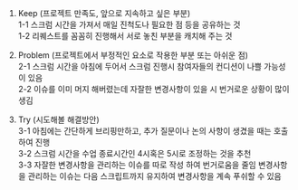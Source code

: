 1. Keep (프로젝트 만족도, 앞으로 지속하고 싶은 부분) <br>
1-1 스크럼 시간을 가져서 매일 진척도나 필요한 점 등을 공유하는 것 <br>
1-2 리퀘스트를 꼼꼼히 진행해서 서로 놓친 부분을 캐치해 주는 것


2. Problem (프로젝트에서 부정적인 요소로 작용한 부분 또는 아쉬운 점) <br>
2-1 스크럼 시간을 아침에 두어서 스크럼 진행시 참여자들의 컨디션이 나쁠 가능성이 있음 <br>
2-2 이슈를 이미 머지 해버렸는데 자잘한 변경사항이 있을 시 번거로운 상황이 많이 생김

3. Try (시도해볼 해결방안) <br>
3-1 아침에는 간단하게 브리핑만하고, 추가 질문이나 논의 사항이 생겼을 때는 호출하여 진행 <br>
3-2 스크럼 시간을 수업 종료시간인 4시혹은 5시로 조정하는 것을 추천 <br>
3-3 자잘한 변경사항을 관리하는 이슈를 따로 작성 하여 번거로움을 줄임 변경사항을 관리하는 이슈는 다음 스크립트까지 유지하여 변경사항을 계속 푸쉬할 수 있음
